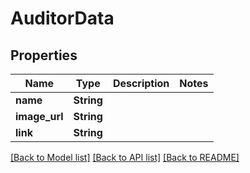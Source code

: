# AuditorData

## Properties

Name | Type | Description | Notes
------------ | ------------- | ------------- | -------------
**name** | **String** |  | 
**image_url** | **String** |  | 
**link** | **String** |  | 

[[Back to Model list]](../README.md#documentation-for-models) [[Back to API list]](../README.md#documentation-for-api-endpoints) [[Back to README]](../README.md)


